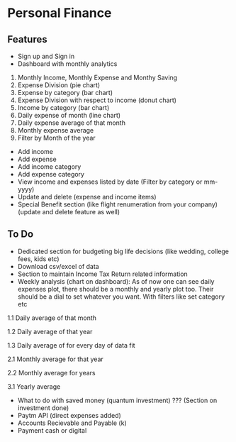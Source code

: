 # Personal Finance

## Features
- Sign up and Sign in
- Dashboard with monthly analytics
1. Monthly Income, Monthly Expense and Monthy Saving
2. Expense Division (pie chart)
3. Expense by category (bar chart)
4. Expense Division with respect to income (donut chart)
5. Income by category (bar chart)
6. Daily expense of month (line chart)
7. Daily expense average of that month
8. Monthly expense average
9. Filter by Month of the year
- Add income
- Add expense
- Add income category
- Add expense category
- View income and expenses listed by date (Filter by category or mm-yyyy)
- Update and delete (expense and income items)
- Special Benefit section (like flight renumeration from your company) (update and delete feature as well)

## To Do
- Dedicated section for budgeting big life decisions (like wedding, college fees, kids etc)
- Download csv/excel of data
- Section to maintain Income Tax Return related information
- Weekly analysis (chart on dashboard): As of now one can see daily expenses plot, there should be a monthly and yearly plot too. Their should be a dial to set whatever you want. With filters like set category etc

1.1 Daily average of that month

1.2 Daily average of that year

1.3 Daily average of for every day of data fit

2.1 Monthly average for that year

2.2 Monthly average for years

3.1 Yearly average

- What to do with saved money (quantum investment) ??? (Section on investment done)
- Paytm API (direct expenses added)
- Accounts Recievable and Payable (k)
- Payment cash or digital
